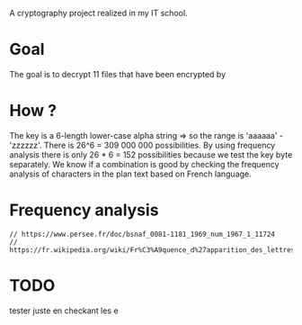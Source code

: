 A cryptography project realized in my IT school.

# Goal

The goal is to decrypt 11 files that have been encrypted by 

# How ?

The key is a 6-length lower-case alpha string => so the range is 'aaaaaa' - 'zzzzzz'.
There is 26^6 = 309 000 000 possibilities.
By using frequency analysis there is only 26 * 6 = 152 possibilities because we test the key byte separately.
We know if a combination is good by checking the frequency analysis of characters in the plan text based on French language.

# Frequency analysis

    // https://www.persee.fr/doc/bsnaf_0081-1181_1969_num_1967_1_11724
    // https://fr.wikipedia.org/wiki/Fr%C3%A9quence_d%27apparition_des_lettres_en_fran%C3%A7ais

# TODO
tester juste en checkant les e